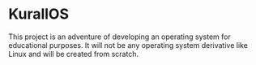 # KurallOS
This project is an adventure of developing an operating system for educational purposes.
It will not be any operating system derivative like Linux and will be created from scratch.
